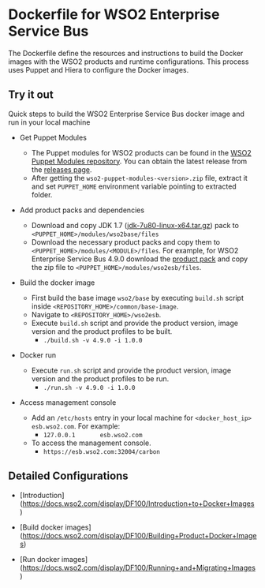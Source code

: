 # Dockerfile for WSO2 Enterprise Service Bus #
The Dockerfile define the resources and instructions to build the Docker images with the WSO2 products and runtime configurations. This process uses Puppet and Hiera to configure the Docker images.

## Try it out
Quick steps to build the WSO2 Enterprise Service Bus docker image and run in your local machine

* Get Puppet Modules
    - The Puppet modules for WSO2 products can be found in the [WSO2 Puppet Modules repository](https://github.com/wso2/puppet-modules). You can obtain the latest release from the [releases page](https://github.com/wso2/puppet-modules/releases).
    - After getting the `wso2-puppet-modules-<version>.zip` file, extract it and set `PUPPET_HOME` environment variable pointing to extracted folder.

* Add product packs and dependencies
    - Download and copy JDK 1.7 ([jdk-7u80-linux-x64.tar.gz](http://www.oracle.com/technetwork/java/javase/downloads/jdk7-downloads-1880260.html)) pack to `<PUPPET_HOME>/modules/wso2base/files`
    - Download the necessary product packs and copy them to `<PUPPET_HOME>/modules/<MODULE>/files`. For example, for WSO2 Enterprise Service Bus 4.9.0 download the [product pack](http://wso2.com/products/enterprise-service-bus/) and copy the zip file to `<PUPPET_HOME>/modules/wso2esb/files`.

* Build the docker image
    - First build the base image `wso2/base` by executing `build.sh` script inside `<REPOSITORY_HOME>/common/base-image`.
    - Navigate to `<REPOSITORY_HOME>/wso2esb`.
    - Execute `build.sh` script and provide the product version, image version and the product profiles to be built.
        + `./build.sh -v 4.9.0 -i 1.0.0`

* Docker run
    - Execute `run.sh` script and provide the product version, image version and the product profiles to be run.
        + `./run.sh -v 4.9.0 -i 1.0.0`

* Access management console
    - Add an `/etc/hosts` entry in your local machine for `<docker_host_ip> esb.wso2.com`. For example:
        + `127.0.0.1       esb.wso2.com`
    -  To access the management console.
        + `https://esb.wso2.com:32004/carbon`

## Detailed Configurations

* [Introduction] (https://docs.wso2.com/display/DF100/Introduction+to+Docker+Images)

* [Build docker images] (https://docs.wso2.com/display/DF100/Building+Product+Docker+Images)

* [Run docker images] (https://docs.wso2.com/display/DF100/Running+and+Migrating+Images)
